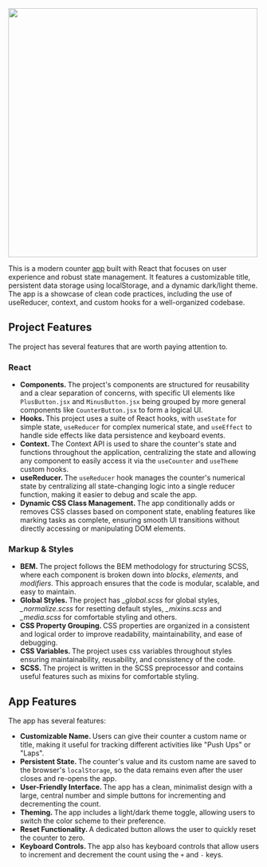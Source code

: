 <img src="https://henryegloff.com/media/simple-counter-app-design.jpg" width="500" />
<br />

This is a modern counter <a target="_blank" href="https://yusuf-youth.github.io/Counter-Pro/">app</a> built with React that focuses on user experience and robust state management. It features a customizable title, persistent data storage using localStorage, and a dynamic dark/light theme. The app is a showcase of clean code practices, including the use of useReducer, context, and custom hooks for a well-organized codebase.

<h2>Project Features</h2>
The project has several features that are worth paying attention to. 
<h3>React</h3>
<ul>
  <li>
    <b>Components. </b> The project's components are structured for reusability and a clear separation of concerns, with specific UI elements like <code>PlusButton.jsx</code> and <code>MinusButton.jsx</code> being grouped by more general components like <code>CounterButton.jsx</code> to form a logical UI.
  </li>
  <li>
    <b>Hooks. </b> This project uses a suite of React hooks, with <code>useState</code> for simple state, <code>useReducer</code> for complex numerical state, and <code>useEffect</code> to handle side effects like data persistence and keyboard events.
  </li>
  <li>
    <b>Context. </b> The Context API is used to share the counter's state and functions throughout the application, centralizing the state and allowing any component to easily access it via the <code>useCounter</code> and <code>useTheme</code> custom hooks.
  </li>
  <li>
    <b>useReducer. </b> The <code>useReducer</code> hook manages the counter's numerical state by centralizing all state-changing logic into a single reducer function, making it easier to debug and scale the app.
  </li>
  <li>
    <b>Dynamic CSS Class Management. </b> The app conditionally adds or removes CSS classes based on component state, enabling features like marking tasks as complete, ensuring smooth UI transitions without directly accessing or manipulating DOM elements.
  </li>
</ul>

<h3>Markup & Styles</h3>
<ul>
  <li>
    <b>BEM. </b>The project follows the BEM methodology for structuring SCSS, where each component is broken down into <i>blocks</i>, <i>elements</i>, and <i>modifiers</i>. This approach ensures that the code is modular, scalable, and easy to maintain.
  </li>
  <li>
    <b>Global Styles. </b>The project has <i>_global.scss</i> for global styles, <i>_normalize.scss</i> for resetting default styles, <i>_mixins.scss</i> and <i>_media.scss</i> for comfortable styling and others.
  </li>
  <li>
    <b>CSS Property Grouping. </b> CSS properties are organized in a consistent and logical order to improve readability, maintainability, and ease of debugging.
  </li>
  <li>
    <b>CSS Variables. </b>The project uses css variables throughout styles ensuring maintainability, reusability, and consistency of the code.
  </li>
  <li>
    <b>SCSS. </b>The project is written in the SCSS preprocessor and contains useful features such as mixins for comfortable styling.
  </li>
</ul>

<h2>App Features</h2>
The app has several features:
<ul>
  <li>
    <b>Customizable Name. </b> Users can give their counter a custom name or title, making it useful for tracking different activities like "Push Ups" or "Laps".
  </li>
  <li>
    <b>Persistent State. </b> The counter's value and its custom name are saved to the browser's <code>localStorage</code>, so the data remains even after the user closes and re-opens the app.
  </li>
  <li>
    <b>User-Friendly Interface. </b> The app has a clean, minimalist design with a large, central number and simple buttons for incrementing and decrementing the count.
  </li>
  <li>
    <b>Theming. </b> The app includes a light/dark theme toggle, allowing users to switch the color scheme to their preference.
  </li>
  <li>
    <b>Reset Functionality. </b> A dedicated button allows the user to quickly reset the counter to zero.
  </li>
  <li>
    <b>Keyboard Controls. </b> The app also has keyboard controls that allow users to increment and decrement the count using the <code>+</code> and <code>-</code> keys.
  </li>
</ul>
